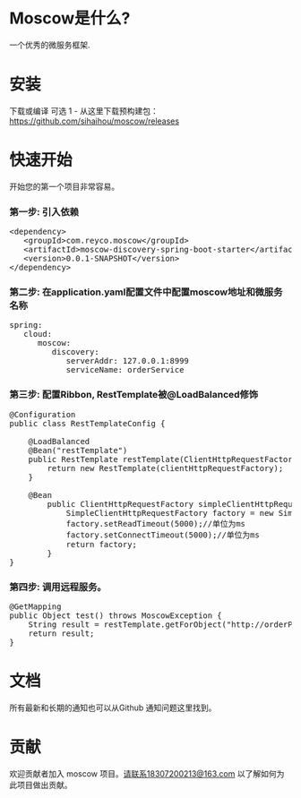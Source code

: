 # Moscow是什么?
   一个优秀的微服务框架.
  
  
# 安装
  下载或编译
  可选 1 - 从这里下载预构建包：https://github.com/sihaihou/moscow/releases
  
# 快速开始
  开始您的第一个项目非常容易。

### 第一步: 引入依赖
      
<pre>
&#60;dependency&#62;
   &#60;groupId&#62;com.reyco.moscow&#60;/groupId&#62;
   &#60;artifactId&#62;moscow-discovery-spring-boot-starter&#60;/artifactId&#62;
   &#60;version&#62;0.0.1-SNAPSHOT&#60;/version&#62;
&#60;/dependency&#62;
</pre>

### 第二步: 在application.yaml配置文件中配置moscow地址和微服务名称
<pre>
spring:
   cloud:
      moscow:
         discovery: 
            serverAddr: 127.0.0.1:8999
            serviceName: orderService
</pre>

### 第三步: 配置Ribbon,  RestTemplate被@LoadBalanced修饰
<pre>
@Configuration
public class RestTemplateConfig {

	@LoadBalanced
	@Bean("restTemplate")
	public RestTemplate restTemplate(ClientHttpRequestFactory clientHttpRequestFactory) {
		return new RestTemplate(clientHttpRequestFactory);
	}
	
	@Bean
    	public ClientHttpRequestFactory simpleClientHttpRequestFactory(){
        	SimpleClientHttpRequestFactory factory = new SimpleClientHttpRequestFactory();
        	factory.setReadTimeout(5000);//单位为ms
        	factory.setConnectTimeout(5000);//单位为ms
        	return factory;
        }
}
</pre>

### 第四步: 调用远程服务。       
<pre>
@GetMapping
public Object test() throws MoscowException {
	String result = restTemplate.getForObject("http://orderProvider/test", String.class);
	return result;
}
</pre>
# 文档
所有最新和长期的通知也可以从Github 通知问题这里找到。

# 贡献
欢迎贡献者加入 moscow 项目。请联系18307200213@163.com 以了解如何为此项目做出贡献。 



